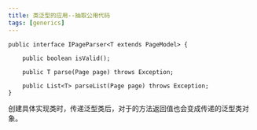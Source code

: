 ```yaml
---
title: 类泛型的应用--抽取公用代码
tags: [generics]
---
```


```
public interface IPageParser<T extends PageModel> {
    
    public boolean isValid();
    
    public T parse(Page page) throws Exception;
    
    public List<T> parseList(Page page) throws Exception;
}
```

创建具体实现类时，传递泛型类后，对于的方法返回值也会变成传递的泛型类对象。